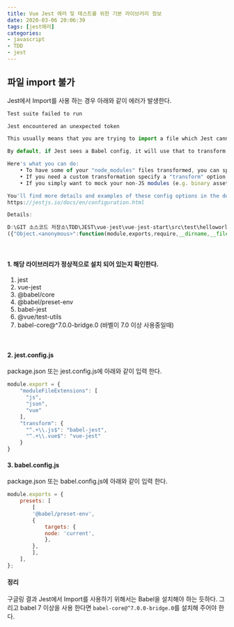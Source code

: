 ```yaml
---
title: Vue Jest 에러 및 테스트를 위한 기본 라이브러리 정보
date: 2020-03-06 20:06:39
tags: [jest에러]
categories:
- javascript
- TDD
- jest
---
```


## 파일 import 불가
Jest에서 Import를 사용 하는 경우 아래와 같이 에러가 발생한다.

```js
Test suite failed to run

Jest encountered an unexpected token

This usually means that you are trying to import a file which Jest cannot parse, e.g. it's not plain JavaScript.

By default, if Jest sees a Babel config, it will use that to transform your files, ignoring "node_modules".

Here's what you can do:
    • To have some of your "node_modules" files transformed, you can specify a custom "transformIgnorePatterns" in your config.
    • If you need a custom transformation specify a "transform" option in your config.
    • If you simply want to mock your non-JS modules (e.g. binary assets) you can stub them out with the "moduleNameMapper" config option.        

You'll find more details and examples of these config options in the docs:
https://jestjs.io/docs/en/configuration.html

Details:

D:\GIT 소스코드 저장소\TDD\JEST\vue-jest\vue-jest-start\src\test\helloworld.test.js:1
({"Object.<anonymous>":function(module,exports,require,__dirname,__filename,global,jest){import { mount } from '@vue/test-utils';
```

<br>

#### 1. 해당 라이브러리가 정상적으로 설치 되어 있는지 확인한다.

1) jest
2) vue-jest
3) @babel/core
4) @babel/preset-env
5) babel-jest
6) @vue/test-utils
7) babel-core@^7.0.0-bridge.0 (바벨이 7.0 이상 사용중일때)

<br>

#### 2. jest.config.js
package.json 또는 jest.config.js에 아래와 같이 입력 한다.

```js
module.export = {
    "moduleFileExtensions": [
      "js",
      "json",
      "vue"
    ],
    "transform": {
      "^.+\\.js$": "babel-jest",
      "^.+\\.vue$": "vue-jest"
    }
}
```

#### 3. babel.config.js
package.json 또는 babel.config.js에 아래와 같이 입력 한다.

```js
module.exports = {
    presets: [
        [
        '@babel/preset-env',
        {
            targets: {
            node: 'current',
            },
        },
        ],
    ],
};
```

#### 정리
구글링 결과 Jest에서 Import를 사용하기 위해서는 Babel을 설치해야 하는 듯하다. 
그리고 babel 7 이상을 사용 한다면 `babel-core@^7.0.0-bridge.0`를 설치해 주어야 한다.
